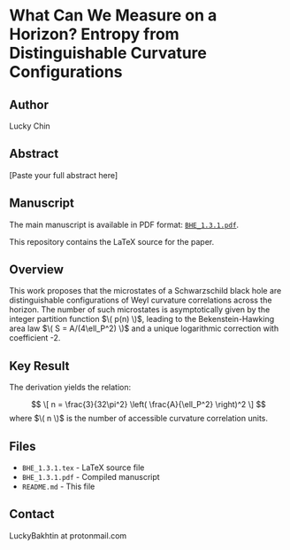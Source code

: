 # What Can We Measure on a Horizon? Entropy from Distinguishable Curvature Configurations

## Author
Lucky Chin

## Abstract
[Paste your full abstract here]

## Manuscript
The main manuscript is available in PDF format: [`BHE_1.3.1.pdf`](BHE_1.3.1.pdf).

This repository contains the LaTeX source for the paper.

## Overview
This work proposes that the microstates of a Schwarzschild black hole are distinguishable configurations of Weyl curvature correlations across the horizon. The number of such microstates is asymptotically given by the integer partition function $\( p(n) \)$, leading to the Bekenstein-Hawking area law $\( S = A/(4\ell_P^2) \)$ and a unique logarithmic correction with coefficient -2.

## Key Result
The derivation yields the relation:

$$
\[
n = \frac{3}{32\pi^2} \left( \frac{A}{\ell_P^2} \right)^2
\]
$$
where $\( n \)$ is the number of accessible curvature correlation units.

## Files
- `BHE_1.3.1.tex` - LaTeX source file
- `BHE_1.3.1.pdf` - Compiled manuscript
- `README.md` - This file

## Contact
LuckyBakhtin at protonmail.com
